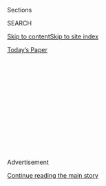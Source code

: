 <div id="app">

<div>

<div>

<div>

<div class="NYTAppHideMasthead css-1q2w90k e1suatyy0">

<div class="section css-ui9rw0 e1suatyy2">

<div class="css-eph4ug er09x8g0">

<div class="css-6n7j50">

</div>

<span class="css-1dv1kvn">Sections</span>

<div class="css-10488qs">

<span class="css-1dv1kvn">SEARCH</span>

</div>

[Skip to content](#site-content)[Skip to site index](#site-index)

</div>

<div class="css-10698na e1huz5gh0">

</div>

</div>

<div id="masthead-bar-one" class="section hasLinks css-15hmgas e1csuq9d3">

<div class="css-uqyvli e1csuq9d0">

</div>

<div class="css-1uqjmks e1csuq9d1">

</div>

<div class="css-9e9ivx">

[](https://myaccount.nytimes.com/auth/login?response_type=cookie&client_id=vi)

</div>

<div class="css-1bvtpon e1csuq9d2">

[Today’s Paper](https://www.nytimes.com/section/todayspaper)

</div>

</div>

</div>

</div>

<div data-aria-hidden="false">

<div id="site-content" role="main">

<div>

<div class="css-1aor85t" style="opacity:0.000000001;z-index:-1;visibility:hidden">

<div class="css-1hqnpie">

<div class="css-epjblv">

<span class="css-17xtcya">[Opinion](/section/opinion)</span><span class="css-x15j1o">|</span><span class="css-fwqvlz">What’s
With All the Covid-Death Shaming?</span>

</div>

<div class="css-k008qs">

<div class="css-1iwv8en">

<span class="css-18z7m18"></span>

<div>

</div>

</div>

<span class="css-1n6z4y">https://nyti.ms/2Wlo2ti</span>

<div class="css-1705lsu">

<div class="css-4xjgmj">

<div class="css-4skfbu" role="toolbar" data-aria-label="Social Media Share buttons, Save button, and Comments Panel with current comment count" data-testid="share-tools">

  - 
  - 
  - 
  - 
    
    <div class="css-6n7j50">
    
    </div>

  - 

</div>

</div>

</div>

</div>

</div>

</div>

<div id="NYT_TOP_BANNER_REGION" class="css-13pd83m">

</div>

<div id="top-wrapper" class="css-1sy8kpn">

<div id="top-slug" class="css-l9onyx">

Advertisement

</div>

[Continue reading the main story](#after-top)

<div class="ad top-wrapper" style="text-align:center;height:100%;display:block;min-height:250px">

<div id="top" class="place-ad" data-position="top" data-size-key="top">

</div>

</div>

<div id="after-top">

</div>

</div>

<div>

<div class="css-v5btjw etb61u70">

<div class="css-v05ibm etb61u71">

[Opinion](/section/opinion)

</div>

</div>

<div id="sponsor-wrapper" class="css-1hyfx7x">

<div id="sponsor-slug" class="css-19vbshk">

Supported by

</div>

[Continue reading the main story](#after-sponsor)

<div id="sponsor" class="ad sponsor-wrapper" style="text-align:center;height:100%;display:block">

</div>

<div id="after-sponsor">

</div>

</div>

<div class="css-186x18t">

</div>

<div class="css-1vkm6nb ehdk2mb0">

# What’s With All the Covid-Death Shaming?

</div>

Some Pakistanis won’t say they are losing family members to the pandemic
because they don’t want to bury the bodies alone.

<div class="css-18e8msd">

<div class="css-vp77d3 epjyd6m0">

<div class="css-1p10dcb ey68jwv0" data-aria-hidden="true">

[![Mohammed
Hanif](https://static01.nyt.com/images/2016/10/21/opinion/HANIF-CIRCLE-GRAY/HANIF-CIRCLE-GRAY-thumbLarge-v2.jpg
"Mohammed Hanif")](https://www.nytimes.com/by/mohammed-hanif)

</div>

<div class="css-1baulvz">

By [<span class="css-1baulvz last-byline" itemprop="name">Mohammed
Hanif</span>](https://www.nytimes.com/by/mohammed-hanif)

<div class="css-8atqhb">

Mr. Hanif is a novelist.

</div>

</div>

</div>

  - July 16, 2020

  - 
    
    <div class="css-4xjgmj">
    
    <div class="css-d8bdto" role="toolbar" data-aria-label="Social Media Share buttons, Save button, and Comments Panel with current comment count" data-testid="share-tools">
    
      - 
      - 
      - 
      - 
        
        <div class="css-6n7j50">
        
        </div>
    
      - 
    
    </div>
    
    </div>

</div>

<div class="css-79elbk" data-testid="photoviewer-wrapper">

<div class="css-z3e15g" data-testid="photoviewer-wrapper-hidden">

</div>

<div class="css-1a48zt4 ehw59r15" data-testid="photoviewer-children">

![<span class="css-16f3y1r e13ogyst0" data-aria-hidden="true">Funeral
prayers for a person who died of Covid-19, in Hyderabad, Pakistan, last
month.</span><span class="css-cnj6d5 e1z0qqy90" itemprop="copyrightHolder"><span class="css-1ly73wi e1tej78p0">Credit...</span><span><span>Nadeem
Khawar/EPA, via
Shutterstock</span></span></span>](https://static01.nyt.com/images/2020/07/15/opinion/15Hanif/merlin_173282280_e597d4be-ff4c-4d96-8409-bee9801ddd02-articleLarge.jpg?quality=75&auto=webp&disable=upscale)

</div>

</div>

</div>

<div class="section meteredContent css-1r7ky0e" name="articleBody" itemprop="articleBody">

<div class="css-1fanzo5 StoryBodyCompanionColumn">

<div class="css-53u6y8">

KARACHI, Pakistan — I’ve made a few condolence calls during the past few
months. None of the people I called to condole about had died of
Covid-19. I was always given another reason.

It started with the death of an uncle two months ago. I called to
condole with my cousin. We had not spoken in more than a decade. My
uncle was in his 80s, and I thought it’d be a life-well-lived type of
conversation, but soon it turned into a detailed and uncalled-for
denial: My dad, your uncle, didn’t die of Covid-19, my cousin said.

My uncle had tested negative; he died of a heart attack, I was told. I
hadn’t even mentioned the C-word.

I managed to get in my life-well-lived bit and hung up.

Since then I have seen a pattern: I have made a half-dozen calls, the
subject of my condolences were five men and one woman, between the ages
of 31 and 82, and without my ever mentioning the subject, I was told,
“It wasn’t what you think.”

</div>

</div>

<div class="css-1fanzo5 StoryBodyCompanionColumn">

<div class="css-53u6y8">

There was one exception: A friend’s father died and my friend told me
his father had died of Covid-19 but that the family was trying to cover
that up.

My friend is a doctor who has lived and worked in the United States for
the past three decades. When I called him, he told me about the
circumstances of his father’s death: His father was in his late 70s and
like many, many Pakistanis had chosen to believe that either the new
coronavirus is a hoax or it would shy away from good Muslims.

My friend’s father had been socializing in his neighborhood of Karachi
and offering his prayers in public, going into the mosque through the
back door when, for a time, people his age were banned from visiting. He
fell sick, was hospitalized, tested positive for the virus and died a
couple of days later.

This was in early May, around the time that the funerals of people who
were dying of Covid-19 were being managed by the local authorities
rather than relatives, because some members of the medical community
believed then that the dead could infect the living. My friend’s
relatives had to bribe the police to get the body, and although
initially they tried to hide the cause of death, the news leaked.

“There were people coming to condole,” my friend said, “but others were
coming to complain: ‘If your father had Covid, why did you let him
mingle with our elders? What if he has infected us all?’”

</div>

</div>

<div class="css-1fanzo5 StoryBodyCompanionColumn">

<div class="css-53u6y8">

The family denied vehemently that he had died of Covid-19. “We have
lived on that street for generations. I can understand why my brothers
did it.”

In Karachi, I called up a doctor to ask why people were hiding Covid-19
deaths. “People don’t want to see some dead body and the police arrive
at their homes at the same time,” I was told.

Another doctor said to me: “There is fear and shame and stigma attached
to death by Covid, as if you got infected by this virus by doing
something immoral or filthy, rather than by touching a door knob.”

And what if nobody will come to your loved one’s funeral? What if nobody
comes to condole? What if people think that because you are related to
the deceased you might pass the disease on to them and their children?

It’s best to just deny what happened. Weren’t people dying before this
virus anyway? What’s the harm in slightly shifting the cause of death?
Even when someone dies of Covid-19 they don’t really, really die of
Covid-19; they die of the complications caused by Covid-19.

And so you lie and move on. After all, 98 percent of people who get
infected do survive.

The longest condolence conversation I’ve had was with a close friend of
mine whose sister passed away at the beginning of the month. She had
been suffering from some unknown illness and was admitted to a private
hospital in Lahore.

When her condition worsened, the family was asked to take her to
Services Hospital, a major government facility with a designated ward
for Covid-19 patients. My friend insisted that his sister had tested
negative for the coronavirus, but when they arrived at the hospital a
doctor directed them to the Covid section.

</div>

</div>

<div class="css-1fanzo5 StoryBodyCompanionColumn">

<div class="css-53u6y8">

“If we had let her into that ward, they wouldn’t even have given us the
body,” my friend said.

Some of the myths around the virus have been propagated by the very
people who were supposed to guide us through this crisis. Prime Minister
Imran Khan has said that 90 percent of Covid-19 cases were like a
“[normal
flu](https://asia.nikkei.com/Spotlight/Coronavirus/Conspiracy-theories-help-coronavirus-take-root-in-Pakistan)”
and [you don’t go to the hospital when you have the
flu](https://indianexpress.com/article/trending/trending-globally/pak-pm-imran-khan-coronavirus-address-criticism-6320050/).

In early May, Asad Umar, the federal minister for planning, development
and special initiatives and the man in charge of handling the
coronavirus crisis, gave a briefing about how many more people in
Pakistan [die in traffic
accidents](https://arynews.tv/en/coronavirus-fatal-other-countries-asad-umar/)
than they do because of Covid-19 and yet, [he
said](https://nayadaur.tv/2020/05/minister-asad-umar-compares-covid-19-to-road-accidents/),
“we still allow cars on roads, because their necessity is greater than
the danger of those accidents.”

The prime minister’s health adviser, Zafar Mirza, said early this month
that the coming monsoon season [would wash away the
coronavirus](https://www.samaa.tv/news/2020/07/monsoon-will-decrease-coronavirus-cases-zafar-mirza/).
“[But it’s too early to
tell](https://nayadaur.tv/2020/07/monsoon-rains-could-help-mitigate-covid-pandemic-in-pakistan-zafar-mirza/),”
he added. As the first rains fell a few days later news came that Dr.
Mirza had [tested positive for the
virus](https://www.dawn.com/news/1567337/sapm-dr-zafar-mirza-tests-positive-for-covid-19-says-he-has-mild-symptoms).

In late March, during the early weeks of the pandemic’s spread in
Pakistan, a telephone call between Nadeem Afzal Chan, one of the prime
minister’s advisers and spokesmen, and a political lieutenant of Mr.
Chan’s [was
leaked](https://nayadaur.tv/2020/03/govt-hiding-thousands-of-coronavirus-deaths-says-pms-assistant-in-alleged-audio-clip/)
on social media. Mr. Chan is heard telling his aide, [in rather colorful
language](https://nayadaur.tv/2020/03/govt-hiding-thousands-of-coronavirus-deaths-says-pms-assistant-in-alleged-audio-clip/),
to forget about political campaigning, go home and stay there with his
kids.

After a Punjabi invective that can’t be translated here, Mr. Chan said:
“Thousands are dying, but the government is hiding it.”

Later, Mr. Chan
[admitted](https://nayadaur.tv/2020/03/govt-hiding-thousands-of-coronavirus-deaths-says-pms-assistant-in-alleged-audio-clip/)
that the conversation was genuine but said he had exaggerated the facts
because his lieutenant, a friend, wasn’t taking the threat seriously.
“Political workers like him still want to campaign, inaugurate roads,
hold rallies.”

Mr. Chan was lying to save a friend from maybe dying, and now people
around me are lying because they don’t want their friends to abandon
them while they bury their dead.

</div>

</div>

<div class="css-1fanzo5 StoryBodyCompanionColumn">

<div class="css-53u6y8">

I called up a doctor friend who has lost two colleagues during the past
month, both of them because of Covid-19. Why are people still lying
about this? I asked, again.

“I am, too,” he said. “On all the death certificates I issue I write
‘cardiac pulmonary failure’ as the cause of death. That saves them the
embarrassment.”

And maybe then at least some people will be around when the last spade
of earth is shoveled into those graves.

Mohammed Hanif ([@mohammedhanif](https://twitter.com/mohammedhanif)) is
the author of the novels “A Case of Exploding Mangoes,” “Our Lady of
Alice Bhatti” and “Red Birds.” He is a contributing opinion writer.

*The Times is committed to publishing* [*a diversity of
letters*](https://www.nytimes.com/2019/01/31/opinion/letters/letters-to-editor-new-york-times-women.html)
*to the editor. We’d like to hear what you think about this or any of
our articles. Here are some*
[*tips*](https://help.nytimes.com/hc/en-us/articles/115014925288-How-to-submit-a-letter-to-the-editor)*.
And here’s our email:*
[*letters@nytimes.com*](mailto:letters@nytimes.com)*.*

*Follow The New York Times Opinion section on*
[*Facebook*](https://www.facebook.com/nytopinion)*,* [*Twitter
(@NYTopinion)*](http://twitter.com/NYTOpinion) *and*
[*Instagram*](https://www.instagram.com/nytopinion/)*.*

</div>

</div>

</div>

<div>

</div>

<div>

</div>

<div>

</div>

<div>

<div id="bottom-wrapper" class="css-1ede5it">

<div id="bottom-slug" class="css-l9onyx">

Advertisement

</div>

[Continue reading the main story](#after-bottom)

<div id="bottom" class="ad bottom-wrapper" style="text-align:center;height:100%;display:block;min-height:90px">

</div>

<div id="after-bottom">

</div>

</div>

</div>

</div>

</div>

## Site Index

<div>

</div>

## Site Information Navigation

  - [© <span>2020</span> <span>The New York Times
    Company</span>](https://help.nytimes.com/hc/en-us/articles/115014792127-Copyright-notice)

<!-- end list -->

  - [NYTCo](https://www.nytco.com/)
  - [Contact
    Us](https://help.nytimes.com/hc/en-us/articles/115015385887-Contact-Us)
  - [Work with us](https://www.nytco.com/careers/)
  - [Advertise](https://nytmediakit.com/)
  - [T Brand Studio](http://www.tbrandstudio.com/)
  - [Your Ad
    Choices](https://www.nytimes.com/privacy/cookie-policy#how-do-i-manage-trackers)
  - [Privacy](https://www.nytimes.com/privacy)
  - [Terms of
    Service](https://help.nytimes.com/hc/en-us/articles/115014893428-Terms-of-service)
  - [Terms of
    Sale](https://help.nytimes.com/hc/en-us/articles/115014893968-Terms-of-sale)
  - [Site Map](https://spiderbites.nytimes.com)
  - [Help](https://help.nytimes.com/hc/en-us)
  - [Subscriptions](https://www.nytimes.com/subscription?campaignId=37WXW)

</div>

</div>

</div>

</div>

